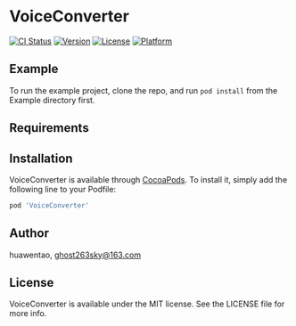 # VoiceConverter

[![CI Status](https://img.shields.io/travis/huawentao/VoiceConverter.svg?style=flat)](https://travis-ci.org/huawentao/VoiceConverter)
[![Version](https://img.shields.io/cocoapods/v/VoiceConverter.svg?style=flat)](https://cocoapods.org/pods/VoiceConverter)
[![License](https://img.shields.io/cocoapods/l/VoiceConverter.svg?style=flat)](https://cocoapods.org/pods/VoiceConverter)
[![Platform](https://img.shields.io/cocoapods/p/VoiceConverter.svg?style=flat)](https://cocoapods.org/pods/VoiceConverter)

## Example

To run the example project, clone the repo, and run `pod install` from the Example directory first.

## Requirements

## Installation

VoiceConverter is available through [CocoaPods](https://cocoapods.org). To install
it, simply add the following line to your Podfile:

```ruby
pod 'VoiceConverter'
```

## Author

huawentao, ghost263sky@163.com

## License

VoiceConverter is available under the MIT license. See the LICENSE file for more info.
